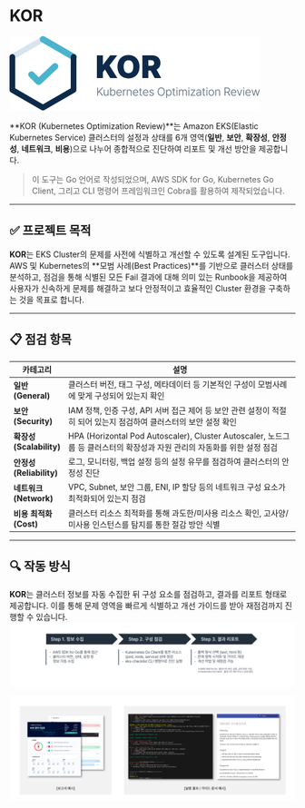 # KOR
![KOR Logo](./images/KOR_logo.png)


**KOR (Kubernetes Optimization Review)**는 Amazon EKS(Elastic Kubernetes Service) 클러스터의 설정과 상태를 6개 영역(**일반**, **보안**, **확장성**, **안정성**, **네트워크**, **비용**)으로 나누어 종합적으로 진단하여 리포트 및 개선 방안을 제공합니다.


> 이 도구는 Go 언어로 작성되었으며, AWS SDK for Go, Kubernetes Go Client, 그리고 CLI 명령어 프레임워크인 Cobra를 활용하여 제작되었습니다.

---

## ✅ 프로젝트 목적

**KOR**는 EKS Cluster의 문제를 사전에 식별하고 개선할 수 있도록 설계된 도구입니다. AWS 및 Kubernetes의 **모범 사례(Best Practices)**를 기반으로 클러스터 상태를 분석하고, 점검을 통해 식별된 모든 Fail 결과에 대해 의미 있는 Runbook을 제공하여 사용자가 신속하게 문제를 해결하고 보다 안정적이고 효율적인 Cluster 환경을 구축하는 것을 목표로 합니다.

---

## 📋 점검 항목

| 카테고리        | 설명 |
|----------------|------|
| **일반<br />(General)**   | 클러스터 버전, 태그 구성, 메타데이터 등 기본적인 구성이 모범사례에 맞게 구성되어 있는지 확인 |
| **보안<br />(Security)**       | IAM 정책, 인증 구성, API 서버 접근 제어 등 보안 관련 설정이 적절히 되어 있는지 점검하여 클러스터의 보안 설정 확인 |
| **확장성<br />(Scalability)**  | HPA (Horizontal Pod Autoscaler), Cluster Autoscaler, 노드그룹 등 클러스터의 확장성과 자원 관리의 자동화를 위한 설정 점검 |
| **안정성<br />(Reliability)**    | 로그, 모니터링, 백업 설정 등의 설정 유무를 점검하여 클러스터의 안정성 진단 | -->
| **네트워크<br />(Network)**    | VPC, Subnet, 보안 그룹, ENI, IP 할당 등의 네트워크 구성 요소가 최적화되어 있는지 점검 |
| **비용 최적화<br />(Cost)**     | 클러스터 리소스 최적화를 통해 과도한/미사용 리소스 확인, 고사양/미사용 인스턴스를 탐지를 통한 절감 방안 식별 |

---

## 🔍 작동 방식

**KOR**는 클러스터 정보를 자동 수집한 뒤 구성 요소를 점검하고, 결과를 리포트 형태로 제공합니다.
이를 통해 문제 영역을 빠르게 식별하고 개선 가이드를 받아 재점검까지 진행할 수 있습니다.
![Work Flow](images/kor_process.png)

![Kor Report](images/kor_report.png)
